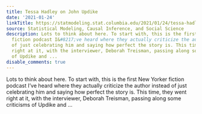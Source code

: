 ```yaml
---
title: Tessa Hadley on John Updike
date: '2021-01-24'
linkTitle: https://statmodeling.stat.columbia.edu/2021/01/24/tessa-hadley-on-john-updike/
source: Statistical Modeling, Causal Inference, and Social Science
description: Lots to think about here. To start with, this is the first New Yorker
  fiction podcast I&#8217;ve heard where they actually criticize the author instead
  of just celebrating him and saying how perfect the story is. This time, they went
  right at it, with the interviewer, Deborah Treisman, passing along some criticisms
  of Updike and ...
disable_comments: true
---
```

Lots to think about here. To start with, this is the first New Yorker fiction podcast I&#8217;ve heard where they actually criticize the author instead of just celebrating him and saying how perfect the story is. This time, they went right at it, with the interviewer, Deborah Treisman, passing along some criticisms of Updike and ...